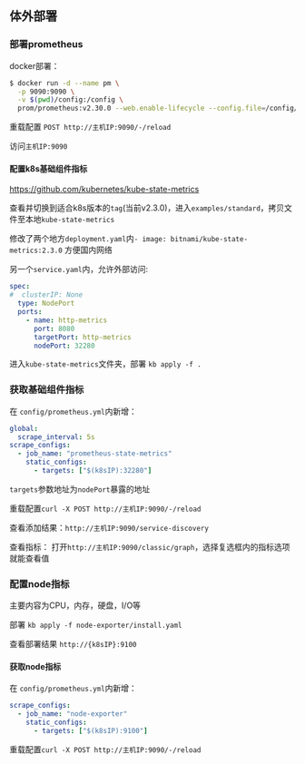 ## 体外部署

### 部署prometheus

docker部署：
```bash
$ docker run -d --name pm \
  -p 9090:9090 \
  -v $(pwd)/config:/config \
  prom/prometheus:v2.30.0 --web.enable-lifecycle --config.file=/config/prometheus.yml
```

重载配置 `POST http://主机IP:9090/-/reload`

访问`主机IP:9090`

#### 配置k8s基础组件指标

https://github.com/kubernetes/kube-state-metrics

查看并切换到适合k8s版本的`tag`(当前v2.3.0)，进入`examples/standard`，拷贝文件至本地`kube-state-metrics`

修改了两个地方`deployment.yaml`内`- image: bitnami/kube-state-metrics:2.3.0` 方便国内网络

另一个`service.yaml`内，允许外部访问:

```yaml
spec:
#  clusterIP: None
  type: NodePort
  ports:
    - name: http-metrics
      port: 8080
      targetPort: http-metrics
      nodePort: 32280
```

进入`kube-state-metrics`文件夹，部署 `kb apply -f .`


### 获取基础组件指标

在 `config/prometheus.yml`内新增：

```yaml
global:
  scrape_interval: 5s
scrape_configs:
  - job_name: "prometheus-state-metrics"
    static_configs:
      - targets: ["$(k8sIP):32280"]
```

`targets`参数地址为`nodePort`暴露的地址

重载配置`curl -X POST http://主机IP:9090/-/reload`

查看添加结果：`http://主机IP:9090/service-discovery`

查看指标： 打开`http://主机IP:9090/classic/graph`，选择复选框内的指标选项就能查看值

### 配置node指标

主要内容为CPU，内存，硬盘，I/O等

部署 `kb apply -f node-exporter/install.yaml`

查看部署结果 `http://{k8sIP}:9100`

#### 获取node指标

在 `config/prometheus.yml`内新增：

```yaml
scrape_configs:
  - job_name: "node-exporter"
    static_configs:
      - targets: ["$(k8sIP):9100"]
```

重载配置`curl -X POST http://主机IP:9090/-/reload`
